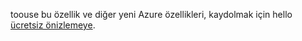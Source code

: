 toouse bu özellik ve diğer yeni Azure özellikleri, kaydolmak için hello [ücretsiz önizlemeye](https://account.windowsazure.com/PreviewFeatures).

